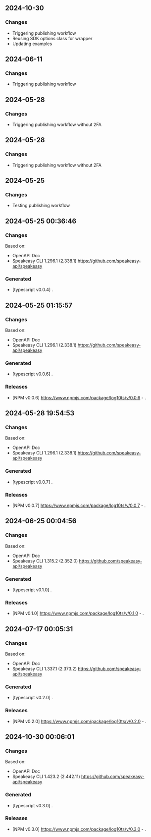 ## 2024-10-30
### Changes
- Triggering publishing workflow
- Reusing SDK options class for wrapper
- Updating examples

## 2024-06-11
### Changes
- Triggering publishing workflow

## 2024-05-28
### Changes
- Triggering publishing workflow without 2FA

## 2024-05-28
### Changes
- Triggering publishing workflow without 2FA

## 2024-05-25
### Changes
- Testing publishing workflow

## 2024-05-25 00:36:46
### Changes
Based on:
- OpenAPI Doc  
- Speakeasy CLI 1.296.1 (2.338.1) https://github.com/speakeasy-api/speakeasy
### Generated
- [typescript v0.0.4] .

## 2024-05-25 01:15:57
### Changes
Based on:
- OpenAPI Doc  
- Speakeasy CLI 1.296.1 (2.338.1) https://github.com/speakeasy-api/speakeasy
### Generated
- [typescript v0.0.6] .
### Releases
- [NPM v0.0.6] https://www.npmjs.com/package/log10ts/v/0.0.6 - .

## 2024-05-28 19:54:53
### Changes
Based on:
- OpenAPI Doc  
- Speakeasy CLI 1.296.1 (2.338.1) https://github.com/speakeasy-api/speakeasy
### Generated
- [typescript v0.0.7] .
### Releases
- [NPM v0.0.7] https://www.npmjs.com/package/log10ts/v/0.0.7 - .

## 2024-06-25 00:04:56
### Changes
Based on:
- OpenAPI Doc  
- Speakeasy CLI 1.315.2 (2.352.0) https://github.com/speakeasy-api/speakeasy
### Generated
- [typescript v0.1.0] .
### Releases
- [NPM v0.1.0] https://www.npmjs.com/package/log10ts/v/0.1.0 - .

## 2024-07-17 00:05:31
### Changes
Based on:
- OpenAPI Doc  
- Speakeasy CLI 1.337.1 (2.373.2) https://github.com/speakeasy-api/speakeasy
### Generated
- [typescript v0.2.0] .
### Releases
- [NPM v0.2.0] https://www.npmjs.com/package/log10ts/v/0.2.0 - .

## 2024-10-30 00:06:01
### Changes
Based on:
- OpenAPI Doc  
- Speakeasy CLI 1.423.2 (2.442.11) https://github.com/speakeasy-api/speakeasy
### Generated
- [typescript v0.3.0] .
### Releases
- [NPM v0.3.0] https://www.npmjs.com/package/log10ts/v/0.3.0 - .